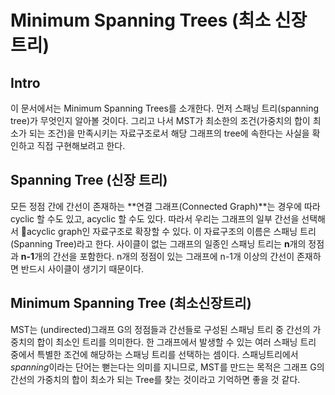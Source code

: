 # Minimum Spanning Trees (최소 신장 트리)

## Intro

이 문서에서는 Minimum Spanning Trees를 소개한다.
먼저 스패닝 트리(spanning tree)가 무엇인지 알아볼 것이다. 그리고 나서 MST가 최소한의 조건(가중치의 합이 최소가 되는 조건)을 만족시키는 자료구조로서 해당 그래프의 tree에 속한다는 사실을 확인하고 직접 구현해보려고 한다.

## Spanning Tree (신장 트리)

모든 정점 간에 간선이 존재하는 **연결 그래프(Connected Graph)**는 경우에 따라 cyclic 할 수도 있고, acyclic 할 수도 있다. 따라서 우리는 그래프의 일부 간선을 선택해서 acyclic graph인 자료구조로 확장할 수 있다. 이 자료구조의 이름은 스패닝 트리(Spanning Tree)라고 한다.
사이클이 없는 그래프의 일종인 스패닝 트리는 **n**개의 정점과 **n-1**개의 간선을 포함한다. n개의 정점이 있는 그래프에 n-1개 이상의 간선이 존재하면 반드시 사이클이 생기기 때문이다.

## Minimum Spanning Tree (최소신장트리)

MST는 (undirected)그래프 G의 정점들과 간선들로 구성된 스패닝 트리 중 간선의 가중치의 합이 최소인 트리를 의미한다. 한 그래프에서 발생할 수 있는 여러 스패닝 트리 중에서 특별한 조건에 해당하는 스패닝 트리를 선택하는 셈이다.
스패닝트리에서 *spanning*이라는 단어는 뻗는다는 의미를 지니므로, MST를 만드는 목적은 그래프 G의 간선의 가중치의 합이 최소가 되는 Tree를 찾는 것이라고 기억하면 좋을 것 같다.
